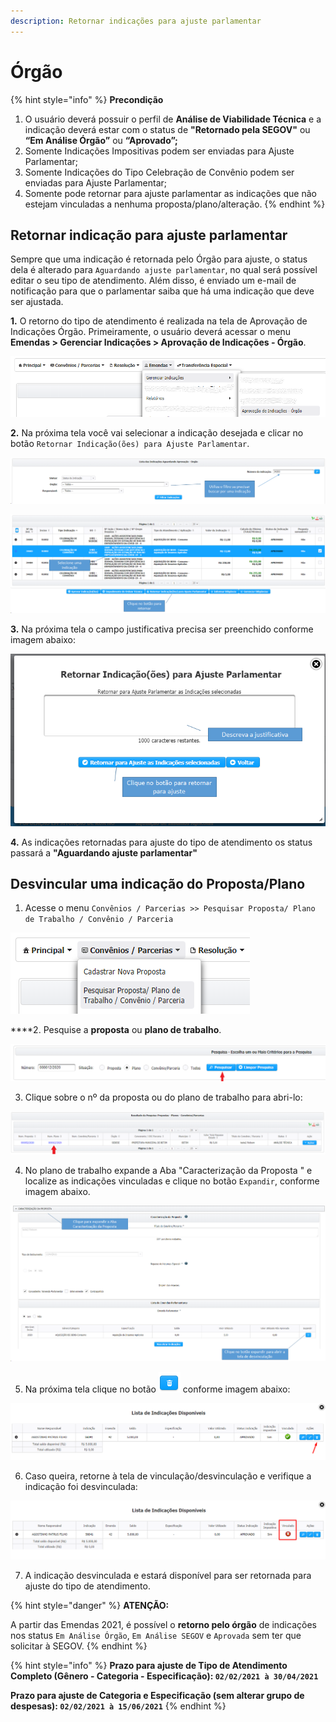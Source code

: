 ```yaml
---
description: Retornar indicações para ajuste parlamentar
---
```


# Órgão

{% hint style="info" %}
**Precondição**

1. O usuário deverá possuir o perfil de **Análise de Viabilidade Técnica** e a indicação deverá estar com o status de **"Retornado pela SEGOV"** ou **“Em Análise Órgão”** ou **“Aprovado”;**
2. Somente Indicações Impositivas podem ser enviadas para Ajuste Parlamentar;
3. Somente Indicações do Tipo Celebração de Convênio podem ser enviadas para Ajuste Parlamentar;
4. Somente pode retornar para ajuste parlamentar as indicações que não estejam vinculadas a nenhuma proposta/plano/alteração.
{% endhint %}

## Retornar indicação para ajuste parlamentar

Sempre que uma indicação é retornada pelo Órgão para ajuste, o status dela é alterado para `Aguardando ajuste parlamentar`, no qual será possível editar o seu tipo de atendimento. Além disso, é enviado um e-mail de notificação para que o parlamentar saiba que há uma indicação que deve ser ajustada.

**1.** O retorno do tipo de atendimento é realizada na tela de Aprovação de Indicações Órgão. Primeiramente, o usuário deverá acessar o menu **Emendas &gt; Gerenciar Indicações &gt; Aprovação de Indicações - Órgão**.

![](../../.gitbook/assets/image%20%28225%29.png)

  **2.** Na próxima tela você vai selecionar a indicação desejada e clicar no botão `Retornar Indicação(ões) para Ajuste Parlamentar`.

![](../../.gitbook/assets/image%20%28199%29.png)

![](../../.gitbook/assets/image%20%28195%29.png)

**3.** Na próxima tela o campo justificativa precisa ser preenchido conforme imagem abaixo:

![](../../.gitbook/assets/image%20%28196%29.png)

**4.** As indicações retornadas para ajuste do tipo de atendimento os status passará  a  **"Aguardando ajuste parlamentar"** 

## **Desvincular uma indicação do Proposta/Plano**

1. Acesse o menu `Convênios / Parcerias >> Pesquisar Proposta/ Plano de Trabalho / Convênio / Parceria`

![](../../.gitbook/assets/image%20%28220%29.png)

  ****2. Pesquise a **proposta** ou **plano de trabalho**.

![Digite o n&#xBA; da proposta ou plano desejado e clique em Pesquisar  ](../../.gitbook/assets/image%20%28209%29.png)

3.  Clique sobre o nº da proposta ou do plano de trabalho para abri-lo:

![](../../.gitbook/assets/image%20%28217%29.png)

4. No plano de trabalho expande a Aba "Caracterização da Proposta " e localize as indicações vinculadas e clique no botão `Expandir`,  conforme imagem abaixo.

![](../../.gitbook/assets/image%20%28203%29.png)

5.  Na próxima tela clique no botão ![](../../.gitbook/assets/lixeira.png) conforme imagem abaixo:

![](../../.gitbook/assets/image%20%28430%29.png)

6. Caso queira, retorne à tela de vinculação/desvinculação e verifique a indicação foi desvinculada:

![](../../.gitbook/assets/image%20%28438%29.png)

7. A indicação desvinculada e estará disponível para ser retornada para ajuste do tipo de atendimento.

{% hint style="danger" %}
**ATENÇÃO:**

A partir das Emendas 2021, é possível o **retorno pelo órgão** de indicações nos status `Em Análise Órgão`, `Em Análise SEGOV` e `Aprovada` sem ter que solicitar à SEGOV.
{% endhint %}

{% hint style="info" %}
**Prazo para ajuste de Tipo de Atendimento Completo \(Gênero - Categoria - Especificação\): `02/02/2021 à 30/04/2021`**

**Prazo para ajuste de Categoria e Especificação \(sem alterar grupo de despesas\): `02/02/2021 à 15/06/2021`**
{% endhint %}

